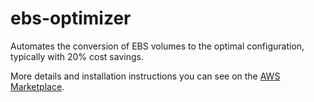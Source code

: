 # ebs-optimizer

Automates the conversion of EBS volumes to the optimal configuration, typically with 20% cost savings.

More details and installation instructions you can see on the [AWS Marketplace](https://aws.amazon.com/marketplace/pp/prodview-ryzl67mmq3ghk).
